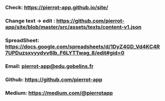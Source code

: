 ### Check: https://pierrot-app.github.io/site/
### Change text -> edit : https://github.com/pierrot-app/site/blob/master/src/assets/texts/content-v1.json
### SpreadSheet: https://docs.google.com/spreadsheets/d/1DyZ4GD_Vd4KC4R7UPDuzsxvyydvv6lb_F6LYTTwag_8/edit#gid=0
### Email: pierrot-app@edu.gobelins.fr
### Github: https://github.com/pierrot-app
### Medium: https://medium.com/@pierrotapp
